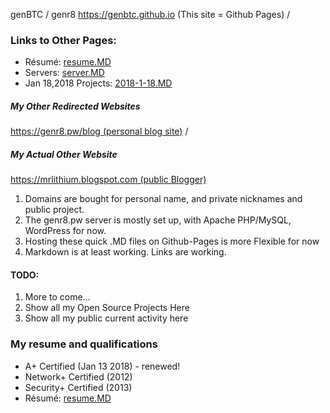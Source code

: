 genBTC / genr8
<a href="https://genbtc.github.io">https://genbtc.github.io (This site = Github Pages)</a> /
### Links to Other Pages:
- Résumé: [resume.MD](resume.MD)
- Servers: [server.MD](server.MD)
- Jan 18,2018 Projects: [2018-1-18.MD](2018-1-18.MD)

<h5>My Other Redirected Websites</h5>
<a href="https://genr8.pw">https://genr8.pw/blog (personal blog site)</a> /
<h5>My Actual Other Website</h5>
<a href="https://mrlithium.blogspot.com">https://mrlithium.blogspot.com (public Blogger)</a>

1. Domains are bought for personal name, and private nicknames and public project.
1. The genr8.pw server is mostly set up, with Apache PHP/MySQL, WordPress for now.
1. Hosting these quick .MD files on Github-Pages is more Flexible for now
1. Markdown is at least working. Links are working.

#### TODO:

1. More to come...
1. Show all my Open Source Projects Here
1. Show all my public current activity here

### My resume and qualifications
- A+ Certified (Jan 13 2018) - renewed!
- Network+ Certified (2012)
- Security+ Certified (2013)
- Résumé: [resume.MD](resume.MD)
